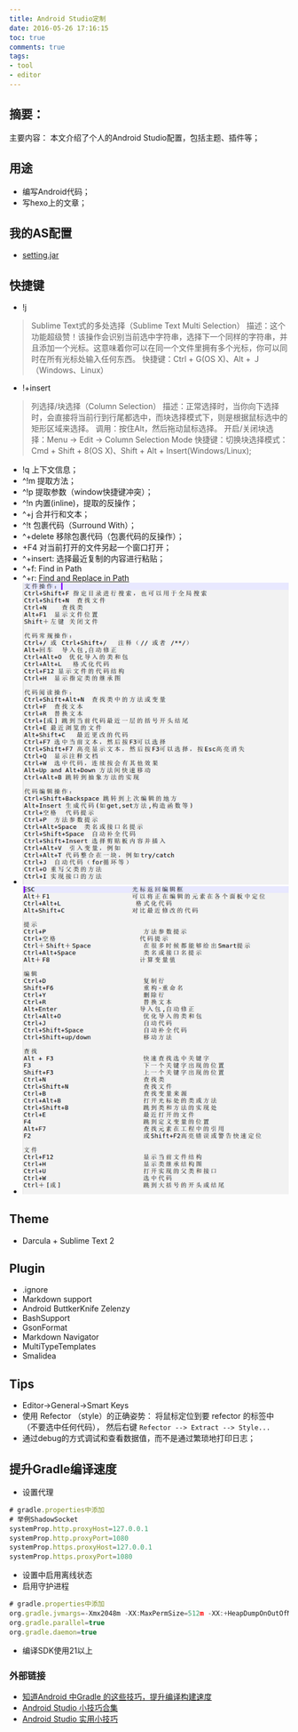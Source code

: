 ```yaml
---
title: Android Studio定制
date: 2016-05-26 17:16:15
toc: true
comments: true
tags:
- tool
- editor
---
```



## 摘要：
主要内容：
本文介绍了个人的Android Studio配置，包括主题、插件等；


## 用途
- 编写Android代码；
- 写hexo上的文章；

## 我的AS配置
- [setting.jar](https://github.com/lyloou/lou/tree/master/tools)

## 快捷键
- !j
>  Sublime Text式的多处选择（Sublime Text Multi Selection）
>  描述：这个功能超级赞！该操作会识别当前选中字符串，选择下一个同样的字符串，并且添加一个光标。这意味着你可以在同一个文件里拥有多个光标，你可以同时在所有光标处输入任何东西。
>  快捷键：Ctrl + G(OS X)、Alt + Ｊ（Windows、Linux）

- !+insert
> 列选择/块选择（Column Selection）
> 描述：正常选择时，当你向下选择时，会直接将当前行到行尾都选中，而块选择模式下，则是根据鼠标选中的矩形区域来选择。
> 调用：按住Alt，然后拖动鼠标选择。
> 开启/关闭块选择：Menu → Edit → Column Selection Mode
> 快捷键：切换块选择模式：Cmd + Shift + 8(OS X)、Shift + Alt + Insert﻿(Windows/Linux);

- !q 上下文信息；
- ^!m 提取方法；
- ^!p 提取参数（window快捷键冲突）；
- ^!n 内置(inline)，提取的反操作；
- ^+j 合并行和文本；
- ^!t 包裹代码（Surround With）；
- ^+delete 移除包裹代码（包裹代码的反操作）；
- +F4 对当前打开的文件另起一个窗口打开；
- ^+insert: 选择最近复制的内容进行粘贴；
- ^+f: Find in Path
- ^+r: [Find and Replace in Path](https://www.jetbrains.com/help/idea/find-and-replace-in-path.html)
- ![askey](./askey.png)
- ![askey](./askey2.png)

## Theme
- Darcula + Sublime Text 2

## Plugin
- .ignore
- Markdown support
- Android ButtkerKnife Zelenzy
- BashSupport
- GsonFormat
- Markdown Navigator
- MultiTypeTemplates
- Smalidea

## Tips
- Editor->General->Smart Keys
- 使用 Refector （style）的正确姿势：
    将鼠标定位到要 refector 的标签中（不要选中任何代码），
    然后右键 `Refector --> Extract --> Style...`
- 通过debug的方式调试和查看数据值，而不是通过繁琐地打印日志；

## 提升Gradle编译速度
- 设置代理
``` js
# gradle.properties中添加
# 举例ShadowSocket
systemProp.http.proxyHost=127.0.0.1
systemProp.http.proxyPort=1080
systemProp.https.proxyHost=127.0.0.1
systemProp.https.proxyPort=1080
```
- 设置中启用离线状态
- 启用守护进程
``` js
# gradle.properties中添加
org.gradle.jvmargs=-Xmx2048m -XX:MaxPermSize=512m -XX:+HeapDumpOnOutOfMemoryError -Dfile.encoding=UTF-8
org.gradle.parallel=true
org.gradle.daemon=true
```
- 编译SDK使用21以上

### 外部链接
- [知道Android 中Gradle 的这些技巧，提升编译构建速度](http://tikitoo.github.io/2016/05/26/android-studio-gradle-build-run-faster/)
- [Android Studio 小技巧合集](http://jaeger.itscoder.com/android/2016/02/14/android-studio-tips.html)
- [Android Studio 实用小技巧](https://mp.weixin.qq.com/s?__biz=MzIwMzYwMTk1NA==&mid=2247485764&idx=1&sn=f816c73c1bc0d024d877f5f5371488b7&chksm=96cda809a1ba211faf50e83386c40d74bc71a24bd420f22cffda6a3d62a64ded6b5695a20d59&mpshare=1&scene=23&srcid=0717PkrJrg2LIqVFH25udp60&utm_medium=email&utm_source=gank.io#rd)
